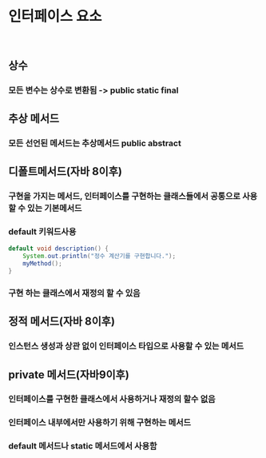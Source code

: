 # 인터페이스 요소<br></br>
## 상수
### 모든 변수는 상수로 변환됨 -> public static final

## 추상 메서드
### 모든 선언된 메서드는 추상메서드 public abstract

## 디폴트메서드(자바 8이후)
### 구현을 가지는 메서드, 인터페이스를 구현하는 클래스들에서 공통으로 사용할 수 있는 기본메서드
### default 키워드사용
```java
default void description() {
	System.out.println("정수 계산기를 구현합니다.");
	myMethod();
}
```
### 구현 하는 클래스에서 재정의 할 수 있음

## 정적 메서드(자바 8이후)
### 인스턴스 생성과 상관 없이 인터페이스 타입으로 사용할 수 있는 메서드

## private 메서드(자바9이후)
### 인터페이스를 구현한 클래스에서 사용하거나 재정의 할수 없음
### 인터페이스 내부에서만 사용하기 위해 구현하는 메서드
### default 메서드나 static 메서드에서 사용함
